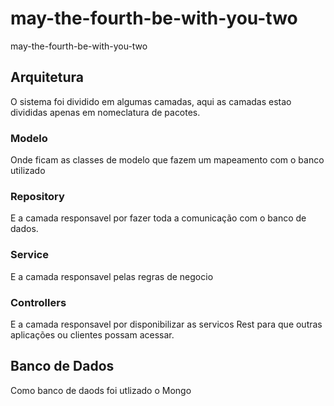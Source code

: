 # may-the-fourth-be-with-you-two
may-the-fourth-be-with-you-two

## Arquitetura

O sistema foi dividido em algumas camadas, aqui as camadas estao divididas apenas em nomeclatura de pacotes.

### Modelo
Onde ficam as classes de modelo que fazem um mapeamento com o banco utilizado

### Repository
E a camada responsavel por fazer toda a comunicação com o banco de dados.

### Service
E a camada responsavel pelas regras de negocio

### Controllers
E a camada responsavel por disponibilizar as servicos Rest para que outras aplicações ou clientes possam acessar.

## Banco de Dados
Como banco de daods foi utlizado o Mongo
